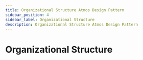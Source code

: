 ```yaml
---
title: Organizational Structure Atmos Design Pattern
sidebar_position: 4
sidebar_label: Organizational Structure
description: Organizational Structure Atmos Design Pattern
---
```


# Organizational Structure
